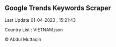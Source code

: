 

## Google Trends Keywords Scraper 
 
Last Update 01-04-2023 , 15:21:43

Country List :
VIETNAM.json



© Abdul Muttaqin 
